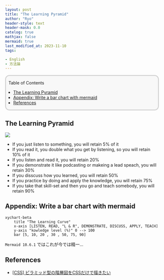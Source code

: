 ```yaml
---
layout: post
title: "The Learning Pyramid"
author: "Ryo"
header-style: text
header-mask: 0.0
catelog: true
mathjax: false
mermaid: true
last_modified_at: 2023-11-10
tags:

- English
- 方法論
---
```


<div style='border-radius: 1em; border-style:solid; border-color:#D3D3D3; background-color:#F8F8F8'>

<p class="h4">&nbsp;&nbsp;Table of Contents</p>

<!-- START doctoc generated TOC please keep comment here to allow auto update -->
<!-- DON'T EDIT THIS SECTION, INSTEAD RE-RUN doctoc TO UPDATE -->

- [The Learning Pyramid](#the-learning-pyramid)
- [Appendix: Write a bar chart with mermaid](#appendix-write-a-bar-chart-with-mermaid)
- [References](#references)

<!-- END doctoc generated TOC please keep comment here to allow auto update -->


</div>

## The Learning Pyramid

<img src="https://github.com/ryonakimageserver/omorikaizuka/blob/master/Development/20231104-learning-pyramid.png?raw=true">

- If you just listen to something, you will retain 5% of it 
- If you read it, you double what you get by listening, so you will retain 10% of it 
- If you listen and read it, you will retain 20%
- If you demonstrate it like podcasting or makeing a lead speach, you will retain 30%
- If you disscuss how you learned, you will retain 50%
- If you practice by doing and apply the knowledge, you will retain 75%
- If you take that skill-set and then you go and teach somebody, you will retain 90%


## Appendix: Write a bar chart with mermaid

```mermaid
xychart-beta
    title "The Learning Curve"
    x-axis [LISTEN, READ, "L & R", DEMONSTRATE, DISCUSS, APPLY, TEACH]
    y-axis "kowledge level (%)" 0 --> 100
    bar [5, 10, 20 , 30 , 50, 75, 90]
```

`Mermaid 10.6.1` ではこれが今では精一...


References
------------

- [[CSS] ピラミッド型の階層図をCSSだけで描きたい](https://migi.me/css/pyramid-hierarchy-chart/)